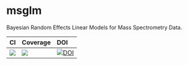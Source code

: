 # msglm

Bayesian Random Effects Linear Models for Mass Spectrometry Data.

| CI | Coverage | DOI |
|:---|:---------|:----|
| [![](https://gitlab.lrz.de/tumevi4/msglm/badges/master/pipeline.svg)](https://gitlab.lrz.de/tumevi4/msglm/-/commits/master) | [![](https://gitlab.lrz.de/tumevi4/msglm/badges/master/coverage.svg)](https://gitlab.lrz.de/tumevi4/msglm/-/commits/master) | [![DOI](https://zenodo.org/badge/271817810.svg)](https://zenodo.org/badge/latestdoi/271817810) |
